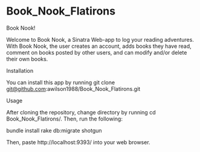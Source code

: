 # Book_Nook_Flatirons

Book Nook!

Welcome to Book Nook, a Sinatra Web-app to log your reading adventures. With Book Nook, the user creates an account, adds books they have read, comment on books posted by other users, and can modify and/or delete their own books.

Installation

You can install this app by running git clone git@github.com:awilson1988/Book_Nook_Flatirons.git

Usage

After cloning the repository, change directory by running cd Book_Nook_Flatirons/. Then, run the following:

bundle install
rake db:migrate
shotgun

Then, paste http://localhost:9393/ into your web browser.